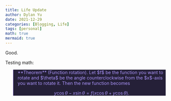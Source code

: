 ```yaml
---
title: Life Update
author: Dylan Yu
date: 2021-12-29
categories: [Blogging, Life]
tags: [personal]
math: true
mermaid: true
---
```


Good.

Testing math:

<blockquote style="border-left: 1.5px solid #ac95fc; color:#ac95fc; background:#252038">
**Theorem** (Function rotation). Let $f$ be the function you want to rotate and $\theta$ be the angle counterclockwise from the $x$-axis you want to rotate it. Then the new function becomes

$$y\cos \theta-x\sin \theta=f\left(x\cos \theta+y\cos \theta\right).$$
</blockquote>
<!-- 
> <span style="color:#95fcdd">**Example**.</span> This is an example.

> <span style="color:#f79eb2">**Definition** (Cube).</span> A _cube_ is a six-faced 3D object.
 -->
